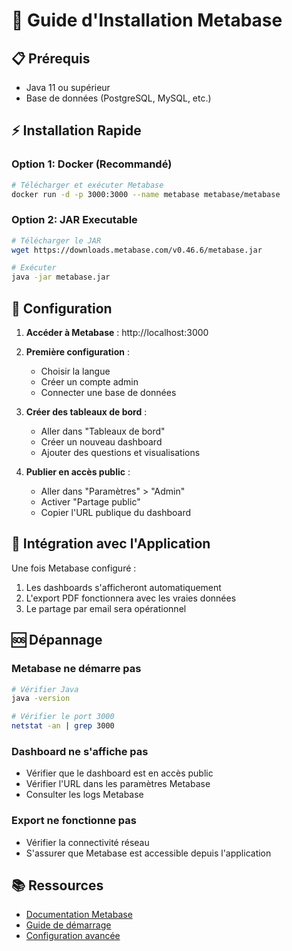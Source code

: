 # 🚀 Guide d'Installation Metabase

## 📋 Prérequis
- Java 11 ou supérieur
- Base de données (PostgreSQL, MySQL, etc.)

## ⚡ Installation Rapide

### Option 1: Docker (Recommandé)
```bash
# Télécharger et exécuter Metabase
docker run -d -p 3000:3000 --name metabase metabase/metabase
```

### Option 2: JAR Executable
```bash
# Télécharger le JAR
wget https://downloads.metabase.com/v0.46.6/metabase.jar

# Exécuter
java -jar metabase.jar
```

## 🔧 Configuration

1. **Accéder à Metabase** : http://localhost:3000
2. **Première configuration** :
   - Choisir la langue
   - Créer un compte admin
   - Connecter une base de données

3. **Créer des tableaux de bord** :
   - Aller dans "Tableaux de bord"
   - Créer un nouveau dashboard
   - Ajouter des questions et visualisations

4. **Publier en accès public** :
   - Aller dans "Paramètres" > "Admin"
   - Activer "Partage public"
   - Copier l'URL publique du dashboard

## 🔗 Intégration avec l'Application

Une fois Metabase configuré :
1. Les dashboards s'afficheront automatiquement
2. L'export PDF fonctionnera avec les vraies données
3. Le partage par email sera opérationnel

## 🆘 Dépannage

### Metabase ne démarre pas
```bash
# Vérifier Java
java -version

# Vérifier le port 3000
netstat -an | grep 3000
```

### Dashboard ne s'affiche pas
- Vérifier que le dashboard est en accès public
- Vérifier l'URL dans les paramètres Metabase
- Consulter les logs Metabase

### Export ne fonctionne pas
- Vérifier la connectivité réseau
- S'assurer que Metabase est accessible depuis l'application

## 📚 Ressources
- [Documentation Metabase](https://www.metabase.com/docs/)
- [Guide de démarrage](https://www.metabase.com/learn/getting-started/)
- [Configuration avancée](https://www.metabase.com/docs/latest/)